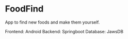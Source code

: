 # FoodFind
App to find new foods and make them yourself. 



Frontend: Android 
Backend: Springboot
Database: JawsDB
